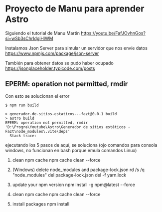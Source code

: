 # Proyecto de Manu para aprender Astro

Siguiendo el tutorial de Manu Martin
https://youtu.be/FafJOvhnGos?si=wSb3sChrIdgiHlWM

Instalamos Json Server para simular un servidor que nos envíe datos
https://www.npmjs.com/package/json-server

También para obtener datos se pudo haber ocupado
https://jsonplaceholder.typicode.com/posts



## EPERM: operation not permitted, rmdir
Con esto se solucionan el error
```
$ npm run build

> generador-de-sitios-estaticos---fazt@0.0.1 build
> astro build
EPERM: operation not permitted, rmdir 'D:\Progra\Youtube\Astro\Generador de sitios estáticos - Fazt\node_modules\.vite\deps'
  Stack trace:

```

ejecutando los 5 pasos de aquí, se soluciona (ojo comandos para consola windows, no funcionan en bash porque emula comandos Linux)

1) clean npm cache
npm cache clean --force

2) (Windows) delete node_modules and package-lock.json
rd /s /q "node_modules"
del package-lock.json
del -f yarn.lock

3) update your npm version
npm install -g npm@latest --force

4) clean npm cache
npm cache clean --force

5) install packages
npm install